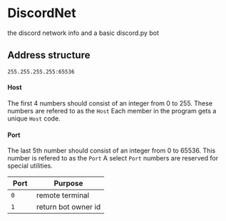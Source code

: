 # DiscordNet
the discord network info and a basic discord.py bot

## Address structure
`255.255.255.255:65536`

#### Host
The first 4 numbers should consist of an integer from 0 to 255.
These numbers are refered to as the `Host`
Each member in the program gets a unique `Host` code.

#### Port
The last 5th number should consist of an integer from 0 to 65536.
This number is refered to as the `Port`
A select `Port` numbers are reserved for special utilities.

| Port    | Purpose                     |
| ------- | --------------------------- |
| `0    ` | remote terminal             |
| `1    ` | return bot owner id         |
